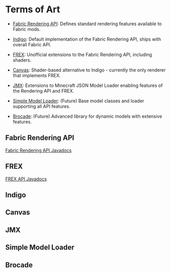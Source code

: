 # Terms of Art

* [Fabric Rendering API](#fabric-rendering-api): Defines standard rendering features available to Fabric mods.  

* [Indigo](#indigo): Default implementation of the Fabric Rendering API, ships with overall Fabric API.  

* [FREX](#frex): Unofficial extensions to the Fabric Rendering API, including shaders. 
 
* [Canvas](#canvas): Shader-based alternative to Indigo - currently the only renderer that implements FREX.  

* [JMX](#jmx): Extensions to Minecraft JSON Model Loader enabling features of the Rendering API and FREX.  

* [Simple Model Loader](#simple-model-loader): (Future) Base model classes and loader supporting all API features.  

* [Brocade](#brocade): (Future) Advanced library for dynamic models with extensive features.  

## Fabric Rendering API

[Fabric Rendering API Javadocs](https://grondag.github.io/renderosity/fabric-api-javadoc/index.html)

## FREX

[FREX API Javadocs](https://grondag.github.io/renderosity/frex-api-javadoc/index.html)

## Indigo
## Canvas
## JMX
## Simple Model Loader
## Brocade
